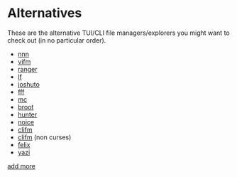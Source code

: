 # Alternatives

These are the alternative TUI/CLI file managers/explorers you might want to check out (in no particular order).

- [nnn][1]
- [vifm][2]
- [ranger][3]
- [lf][4]
- [joshuto][5]
- [fff][6]
- [mc][7]
- [broot][8]
- [hunter][9]
- [noice][10]
- [clifm][11]
- [clifm][12] (non curses)
- [felix][14]
- [yazi][15]

[add more][13]

[1]: https://github.com/jarun/nnn/
[2]: https://github.com/vifm/vifm
[3]: https://github.com/ranger/ranger
[4]: https://github.com/gokcehan/lf
[5]: https://github.com/kamiyaa/joshuto
[6]: https://github.com/dylanaraps/fff
[7]: https://github.com/MidnightCommander/mc
[8]: https://github.com/Canop/broot
[9]: https://github.com/rabite0/hunter
[10]: https://git.2f30.org/noice/
[11]: https://github.com/pasqu4le/clifm
[12]: https://github.com/leo-arch/clifm
[13]: https://github.com/sayanarijit/xplr/edit/dev/docs/en/src/alternatives.md
[14]: https://github.com/kyoheiu/felix
[15]: https://github.com/sxyazi/yazi
